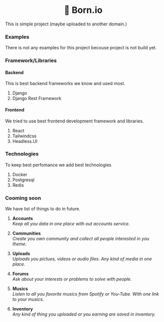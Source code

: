 <p><h1><center>💎 Born.io</center></h1></p>

This is simple project (maybe uploaded to another domain.)



### Examples

There is not any examples for this project becouse project is not build yet.


### Framework/Libraries

#### Backend
This is best backend frameworks we know and used most.

1. Django
2. Django Rest Framework

#### Frontend
We tried to use best frontend development framework and libraries.

1. React
2. Tailwindcss
3. Headless.UI


### Technologies
To keep best perfomance we add best technologies

1. Docker
2. Postgresql
3. Redis


### Cooming soon
We have list of things to do in future.

01. <p><b>Accounts</b></br><i>Keep all you data in one place with out accounts service.</i></p>
02. <p><b>Communities</b></br><i>Create you own community and collect all people interested in you theme.</i></p>
03. <p><b>Uploads</b></br><i>Uploads you pictues, videos or audio files. Any kind of media in one place.</i></p>
04. <p><b>Forums</b></br><i>Ask about your interests or problems to solve with people.</i></p>
05. <p><b>Musics</b></br><i>Listen to all you favorite musics from Spotify or You-Tube. With one link to your musics.</i></p>
06. <p><b>Inventory</b></br><i>Any kind of thing you uploaded or you earning are saved in inventory.</i></p>

